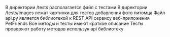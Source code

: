 В директории /tests располагается файл с тестами
В директории /tests/images лежат картинки для тестов добавления фото питомца
Файл api.py является библиотекой к REST API сервису веб-приложения PetFriends
Все методы и тесты имеют краткое описание
Тесты проверяют работу методов используя api библиотеку
